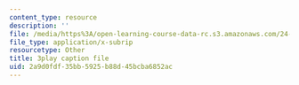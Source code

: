 ```yaml
---
content_type: resource
description: ''
file: /media/https%3A/open-learning-course-data-rc.s3.amazonaws.com/24-908-creole-languages-and-caribbean-identities-spring-2017/2a9d0fdf35bb5925b88d45bcba6852ac_xCpg54xUzLE.vtt
file_type: application/x-subrip
resourcetype: Other
title: 3play caption file
uid: 2a9d0fdf-35bb-5925-b88d-45bcba6852ac
---
```

